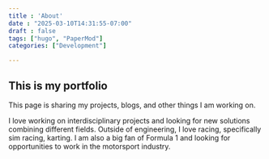 ```yaml
---
title : 'About'
date : "2025-03-10T14:31:55-07:00"
draft : false
tags: ["hugo", "PaperMod"]
categories: ["Development"]

---
```

## This is my portfolio
This page is sharing my projects, blogs, and other things I am working on.

I love working on interdisciplinary projects and looking for new solutions combining different fields. Outside of engineering, I love racing, specifically sim racing, karting. I am also a big fan of Formula 1 and looking for opportunities to work in the motorsport industry.
